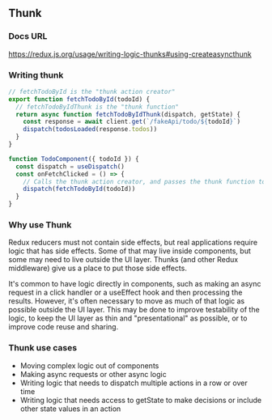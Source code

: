 ## Thunk
### Docs URL
https://redux.js.org/usage/writing-logic-thunks#using-createasyncthunk
### Writing thunk
```ts
// fetchTodoById is the "thunk action creator"
export function fetchTodoById(todoId) {
  // fetchTodoByIdThunk is the "thunk function"
  return async function fetchTodoByIdThunk(dispatch, getState) {
    const response = await client.get(`/fakeApi/todo/${todoId}`)
    dispatch(todosLoaded(response.todos))
  }
}

function TodoComponent({ todoId }) {
  const dispatch = useDispatch()
  const onFetchClicked = () => {
    // Calls the thunk action creator, and passes the thunk function to dispatch
    dispatch(fetchTodoById(todoId))
  }
}
```
### Why use Thunk
Redux reducers must not contain side effects, but real applications require logic that has side effects. Some of that may live inside components, but some may need to live outside the UI layer. Thunks (and other Redux middleware) give us a place to put those side effects.

It's common to have logic directly in components, such as making an async request in a click handler or a useEffect hook and then processing the results. However, it's often necessary to move as much of that logic as possible outside the UI layer. This may be done to improve testability of the logic, to keep the UI layer as thin and "presentational" as possible, or to improve code reuse and sharing.
### Thunk use cases
- Moving complex logic out of components
- Making async requests or other async logic
- Writing logic that needs to dispatch multiple actions in a row or over time
- Writing logic that needs access to getState to make decisions or include other state values in an action

